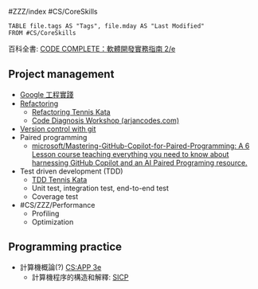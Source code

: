 #ZZZ/index #CS/CoreSkills

```dataview
TABLE file.tags AS "Tags", file.mday AS "Last Modified"
FROM #CS/CoreSkills
```

百科全書: [CODE COMPLETE：軟體開發實務指南 2/e](https://www.tenlong.com.tw/products/9789864341313)
## Project management

* [Google 工程實踐](https://eng-practices.gh.miniasp.com/)
* [Refactoring](Refactoring.md)
    * [Refactoring Tennis Kata](https://www.youtube.com/watch?v=d70T_lqxBmY)
    * [Code Diagnosis Workshop (arjancodes.com)](https://www.arjancodes.com/diagnosis/3859481204)
* [Version control with git](Version_control_with_git.md)
* Paired programming 
    * [microsoft/Mastering-GitHub-Copilot-for-Paired-Programming: A 6 Lesson course teaching everything you need to know about harnessing GitHub Copilot and an AI Paired Programing resource.](https://github.com/microsoft/Mastering-GitHub-Copilot-for-Paired-Programming)
* Test driven development (TDD)
    * [TDD Tennis Kata](https://www.youtube.com/watch?v=kSSdwfIH2kg)
    * Unit test, integration test, end-to-end test
    * Coverage test
* #CS/ZZZ/Performance 
    * Profiling
    * Optimization

## Programming practice

* 計算機概論(?) [CS:APP 3e](CSAPP3e/Index.md)
    * 計算機程序的構造和解釋: [SICP](SICP/SICP.md)